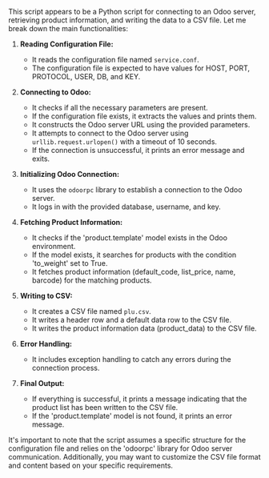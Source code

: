 This script appears to be a Python script for connecting to an Odoo server, retrieving product information, and writing the data to a CSV file. Let me break down the main functionalities:

1. **Reading Configuration File:**
   - It reads the configuration file named `service.conf`.
   - The configuration file is expected to have values for HOST, PORT, PROTOCOL, USER, DB, and KEY.

2. **Connecting to Odoo:**
   - It checks if all the necessary parameters are present.
   - If the configuration file exists, it extracts the values and prints them.
   - It constructs the Odoo server URL using the provided parameters.
   - It attempts to connect to the Odoo server using `urllib.request.urlopen()` with a timeout of 10 seconds.
   - If the connection is unsuccessful, it prints an error message and exits.

3. **Initializing Odoo Connection:**
   - It uses the `odoorpc` library to establish a connection to the Odoo server.
   - It logs in with the provided database, username, and key.

4. **Fetching Product Information:**
   - It checks if the 'product.template' model exists in the Odoo environment.
   - If the model exists, it searches for products with the condition 'to_weight' set to True.
   - It fetches product information (default_code, list_price, name, barcode) for the matching products.

5. **Writing to CSV:**
   - It creates a CSV file named `plu.csv`.
   - It writes a header row and a default data row to the CSV file.
   - It writes the product information data (product_data) to the CSV file.

6. **Error Handling:**
   - It includes exception handling to catch any errors during the connection process.

7. **Final Output:**
   - If everything is successful, it prints a message indicating that the product list has been written to the CSV file.
   - If the 'product.template' model is not found, it prints an error message.

It's important to note that the script assumes a specific structure for the configuration file and relies on the 'odoorpc' library for Odoo server communication. Additionally, you may want to customize the CSV file format and content based on your specific requirements.
